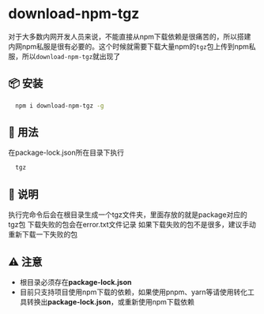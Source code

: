 # download-npm-tgz

对于大多数内网开发人员来说，不能直接从npm下载依赖是很痛苦的，所以搭建内网npm私服是很有必要的。这个时候就需要下载大量npm的`tgz`包上传到npm私服，所以`download-npm-tgz`就出现了

## 📦 安装

```bash
  npm i download-npm-tgz -g
```

## 🚗 用法

在package-lock.json所在目录下执行

```bash
  tgz
```

## 🤗 说明

执行完命令后会在根目录生成一个tgz文件夹，里面存放的就是package对应的tgz包
下载失败的包会在error.txt文件记录
如果下载失败的包不是很多，建议手动重新下载一下失败的包

## ⚠️ 注意

- 根目录必须存在**package-lock.json**
- 目前只支持项目使用npm下载的依赖，如果使用pnpm、yarn等请使用转化工具转换出**package-lock.json**，或重新使用npm下载依赖
